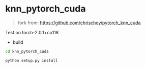 # knn_pytorch_cuda

> fork from: https://github.com/chrischoy/pytorch_knn_cuda

Test on torch-2.0.1+cu118


- build
```bash
cd knn_pytorch_cuda

python setup.py install
```